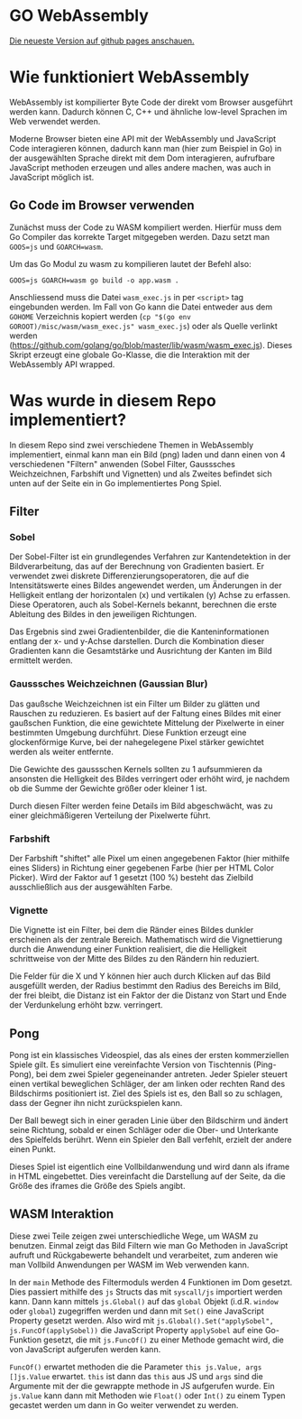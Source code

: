 # GO WebAssembly

[Die neueste Version auf github pages anschauen.](https://heggig.github.io/wasm-projektarbeit/)

# Wie funktioniert WebAssembly

WebAssembly ist kompilierter Byte Code der direkt vom Browser ausgeführt werden kann.
Dadurch können C, C++ und ähnliche low-level Sprachen im Web verwendet werden.

Moderne Browser bieten eine API mit der WebAssembly und JavaScript Code interagieren können, dadurch
kann man (hier zum Beispiel in Go) in der ausgewählten Sprache direkt mit dem Dom interagieren,
aufrufbare JavaScript methoden erzeugen und alles andere machen, was auch in JavaScript möglich ist.

## Go Code im Browser verwenden

Zunächst muss der Code zu WASM kompiliert werden. Hierfür muss dem Go Compiler das korrekte
Target mitgegeben werden. Dazu setzt man `GOOS=js` und `GOARCH=wasm`.

Um das Go Modul zu wasm zu kompilieren lautet der Befehl also:
```shell
GOOS=js GOARCH=wasm go build -o app.wasm .
```

Anschliessend muss die Datei `wasm_exec.js` in per `<script>` tag eingebunden werden.
Im Fall von Go kann die Datei entweder aus dem `GOHOME` Verzeichnis kopiert werden 
(`cp "$(go env GOROOT)/misc/wasm/wasm_exec.js" wasm_exec.js`) oder als Quelle verlinkt 
werden (https://github.com/golang/go/blob/master/lib/wasm/wasm_exec.js). Dieses 
Skript erzeugt eine globale Go-Klasse, die die Interaktion mit der WebAssembly API wrapped.

# Was wurde in diesem Repo implementiert?

In diesem Repo sind zwei verschiedene Themen in WebAssembly implementiert, einmal kann man
ein Bild (png) laden und dann einen von 4 verschiedenen "Filtern" anwenden (Sobel Filter, 
Gausssches Weichzeichnen, Farbshift und Vignetten) und als Zweites befindet sich unten auf der
Seite ein in Go implementiertes Pong Spiel.

## Filter

### Sobel

Der Sobel-Filter ist ein grundlegendes Verfahren zur Kantendetektion in der Bildverarbeitung, 
das auf der Berechnung von Gradienten basiert. Er verwendet zwei diskrete Differenzierungsoperatoren,
die auf die Intensitätswerte eines Bildes angewendet werden, um Änderungen in der Helligkeit 
entlang der horizontalen (x) und vertikalen (y) Achse zu erfassen. Diese Operatoren, auch als 
Sobel-Kernels bekannt, berechnen die erste Ableitung des Bildes in den jeweiligen Richtungen.

Das Ergebnis sind zwei Gradientenbilder, die die Kanteninformationen entlang der x- und y-Achse
darstellen. Durch die Kombination dieser Gradienten kann die Gesamtstärke und Ausrichtung der 
Kanten im Bild ermittelt werden. 

### Gausssches Weichzeichnen (Gaussian Blur)

Das gaußsche Weichzeichnen ist ein Filter um Bilder zu glätten und Rauschen zu reduzieren. 
Es basiert auf der Faltung eines Bildes mit einer gaußschen Funktion, die eine gewichtete 
Mittelung der Pixelwerte in einer bestimmten Umgebung durchführt. Diese Funktion erzeugt 
eine glockenförmige Kurve, bei der nahegelegene Pixel stärker gewichtet werden als 
weiter entfernte.

Die Gewichte des gaussschen Kernels sollten zu 1 aufsummieren da ansonsten die Helligkeit
des Bildes verringert oder erhöht wird, je nachdem ob die Summe der Gewichte größer oder kleiner
1 ist.

Durch diesen Filter werden feine Details im Bild abgeschwächt, was zu einer gleichmäßigeren 
Verteilung der Pixelwerte führt.

### Farbshift

Der Farbshift "shiftet" alle Pixel um einen angegebenen Faktor (hier mithilfe eines Sliders)
in Richtung einer gegebenen Farbe (hier per HTML Color Picker). Wird der Faktor auf 1 gesetzt
(100 %) besteht das Zielbild ausschließlich aus der ausgewählten Farbe.

### Vignette

Die Vignette ist ein Filter, bei dem die Ränder eines Bildes dunkler erscheinen als der 
zentrale Bereich. Mathematisch wird die Vignettierung durch die Anwendung einer Funktion realisiert, 
die die Helligkeit schrittweise von der Mitte des Bildes zu den Rändern hin reduziert.

Die Felder für die X und Y können hier auch durch Klicken auf das Bild ausgefüllt werden, der 
Radius bestimmt den Radius des Bereichs im Bild, der frei bleibt, die Distanz ist ein Faktor der 
die Distanz von Start und Ende der Verdunkelung erhöht bzw. verringert.

## Pong

Pong ist ein klassisches Videospiel, das als eines der ersten kommerziellen Spiele gilt. Es
simuliert eine vereinfachte Version von Tischtennis (Ping-Pong), bei dem zwei Spieler
gegeneinander antreten. Jeder Spieler steuert einen vertikal beweglichen Schläger, der am
linken oder rechten Rand des Bildschirms positioniert ist. Ziel des Spiels ist es, den Ball so
zu schlagen, dass der Gegner ihn nicht zurückspielen kann.

Der Ball bewegt sich in einer geraden Linie über den Bildschirm und ändert seine Richtung, sobald 
er einen Schläger oder die Ober- und Unterkante des Spielfelds berührt. Wenn ein Spieler den
Ball verfehlt, erzielt der andere einen Punkt.

Dieses Spiel ist eigentlich eine Vollbildanwendung und wird dann als iframe in HTML eingebettet.
Dies vereinfacht die Darstellung auf der Seite, da die Größe des iframes die Größe des Spiels
angibt.

## WASM Interaktion

Diese zwei Teile zeigen zwei unterschiedliche Wege, um WASM zu benutzen. Einmal zeigt das Bild Filtern
wie man Go Methoden in JavaScript aufruft und Rückgabewerte behandelt und verarbeitet, zum anderen wie man
Vollbild Anwendungen per WASM im Web verwenden kann.

In der `main` Methode des Filtermoduls werden 4 Funktionen im Dom gesetzt. Dies passiert mithilfe des
`js` Structs das mit `syscall/js` importiert werden kann. Dann kann mittels `js.Global()` auf das `global`
Objekt (i.d.R. `window` oder `global`) zugegriffen werden und dann mit `Set()` eine JavaScript Property
gesetzt werden. Also wird mit `js.Global().Set("applySobel", js.FuncOf(applySobel))` die JavaScript Property
`applySobel` auf eine Go-Funktion gesetzt, die mit `js.FuncOf()` zu einer Methode gemacht wird, die von
JavaScript aufgerufen werden kann. 

`FuncOf()` erwartet methoden die die Parameter `this js.Value, args []js.Value`
erwartet. `this` ist dann das `this` aus JS und `args` sind die Argumente mit der die gewrappte methode in JS
aufgerufen wurde. Ein `js.Value` kann dann mit Methoden wie `Float()` oder `Int()` zu einem Typen gecastet
werden um dann in Go weiter verwendet zu werden.
